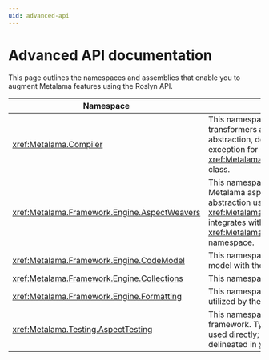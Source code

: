```yaml
---
uid: advanced-api
---
```


# Advanced API documentation

This page outlines the namespaces and assemblies that enable you to augment Metalama features using the Roslyn API.

| Namespace                                             | Description                                                                                                              |
|--------------------------------------------------------|--------------------------------------------------------------------------------------------------------------------------|
| <xref:Metalama.Compiler>                              | This namespace facilitates writing source transformers at the most basic level of abstraction, devoid of aspect concepts. The only exception for using this API is the <xref:Metalama.Compiler.MetalamaPlugInAttribute> class.                                                                          |
| <xref:Metalama.Framework.Engine.AspectWeavers>        | This namespace allows you to implement Metalama aspects at the lowest level of abstraction using the Roslyn APIs. Unlike <xref:Metalama.Compiler>, this namespace integrates with the <xref:Metalama.Framework.Engine.CodeModel> namespace.                                                       |
| <xref:Metalama.Framework.Engine.CodeModel>            | This namespace correlates the Metalama code model with the Roslyn API. |
| <xref:Metalama.Framework.Engine.Collections>          | This namespace contains collection interfaces. |
| <xref:Metalama.Framework.Engine.Formatting>           | This namespace contains the annotations utilized by the Metalama formatting feature. |
| <xref:Metalama.Testing.AspectTesting>                 | This namespace contains the Metalama testing framework. Typically, this namespace is not used directly; instead, the high-level features delineated in <xref:aspect-testing> are used. |


